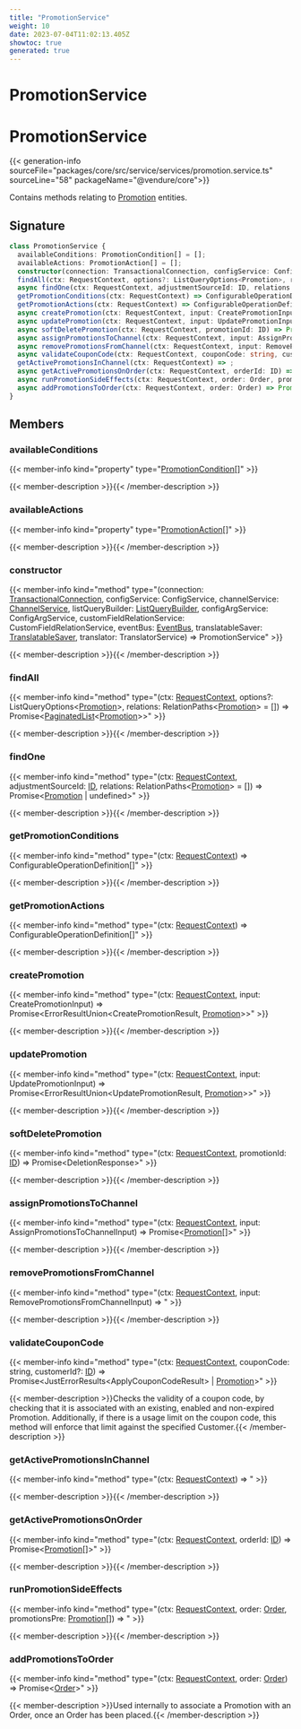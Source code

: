 ```yaml
---
title: "PromotionService"
weight: 10
date: 2023-07-04T11:02:13.405Z
showtoc: true
generated: true
---
```

<!-- This file was generated from the Vendure source. Do not modify. Instead, re-run the "docs:build" script -->

# PromotionService
<div class="symbol">


# PromotionService

{{< generation-info sourceFile="packages/core/src/service/services/promotion.service.ts" sourceLine="58" packageName="@vendure/core">}}

Contains methods relating to <a href='/typescript-api/entities/promotion#promotion'>Promotion</a> entities.

## Signature

```TypeScript
class PromotionService {
  availableConditions: PromotionCondition[] = [];
  availableActions: PromotionAction[] = [];
  constructor(connection: TransactionalConnection, configService: ConfigService, channelService: ChannelService, listQueryBuilder: ListQueryBuilder, configArgService: ConfigArgService, customFieldRelationService: CustomFieldRelationService, eventBus: EventBus, translatableSaver: TranslatableSaver, translator: TranslatorService)
  findAll(ctx: RequestContext, options?: ListQueryOptions<Promotion>, relations: RelationPaths<Promotion> = []) => Promise<PaginatedList<Promotion>>;
  async findOne(ctx: RequestContext, adjustmentSourceId: ID, relations: RelationPaths<Promotion> = []) => Promise<Promotion | undefined>;
  getPromotionConditions(ctx: RequestContext) => ConfigurableOperationDefinition[];
  getPromotionActions(ctx: RequestContext) => ConfigurableOperationDefinition[];
  async createPromotion(ctx: RequestContext, input: CreatePromotionInput) => Promise<ErrorResultUnion<CreatePromotionResult, Promotion>>;
  async updatePromotion(ctx: RequestContext, input: UpdatePromotionInput) => Promise<ErrorResultUnion<UpdatePromotionResult, Promotion>>;
  async softDeletePromotion(ctx: RequestContext, promotionId: ID) => Promise<DeletionResponse>;
  async assignPromotionsToChannel(ctx: RequestContext, input: AssignPromotionsToChannelInput) => Promise<Promotion[]>;
  async removePromotionsFromChannel(ctx: RequestContext, input: RemovePromotionsFromChannelInput) => ;
  async validateCouponCode(ctx: RequestContext, couponCode: string, customerId?: ID) => Promise<JustErrorResults<ApplyCouponCodeResult> | Promotion>;
  getActivePromotionsInChannel(ctx: RequestContext) => ;
  async getActivePromotionsOnOrder(ctx: RequestContext, orderId: ID) => Promise<Promotion[]>;
  async runPromotionSideEffects(ctx: RequestContext, order: Order, promotionsPre: Promotion[]) => ;
  async addPromotionsToOrder(ctx: RequestContext, order: Order) => Promise<Order>;
}
```
## Members

### availableConditions

{{< member-info kind="property" type="<a href='/typescript-api/promotions/promotion-condition#promotioncondition'>PromotionCondition</a>[]"  >}}

{{< member-description >}}{{< /member-description >}}

### availableActions

{{< member-info kind="property" type="<a href='/typescript-api/promotions/promotion-action#promotionaction'>PromotionAction</a>[]"  >}}

{{< member-description >}}{{< /member-description >}}

### constructor

{{< member-info kind="method" type="(connection: <a href='/typescript-api/data-access/transactional-connection#transactionalconnection'>TransactionalConnection</a>, configService: ConfigService, channelService: <a href='/typescript-api/services/channel-service#channelservice'>ChannelService</a>, listQueryBuilder: <a href='/typescript-api/data-access/list-query-builder#listquerybuilder'>ListQueryBuilder</a>, configArgService: ConfigArgService, customFieldRelationService: CustomFieldRelationService, eventBus: <a href='/typescript-api/events/event-bus#eventbus'>EventBus</a>, translatableSaver: <a href='/typescript-api/service-helpers/translatable-saver#translatablesaver'>TranslatableSaver</a>, translator: TranslatorService) => PromotionService"  >}}

{{< member-description >}}{{< /member-description >}}

### findAll

{{< member-info kind="method" type="(ctx: <a href='/typescript-api/request/request-context#requestcontext'>RequestContext</a>, options?: ListQueryOptions&#60;<a href='/typescript-api/entities/promotion#promotion'>Promotion</a>&#62;, relations: RelationPaths&#60;<a href='/typescript-api/entities/promotion#promotion'>Promotion</a>&#62; = []) => Promise&#60;<a href='/typescript-api/common/paginated-list#paginatedlist'>PaginatedList</a>&#60;<a href='/typescript-api/entities/promotion#promotion'>Promotion</a>&#62;&#62;"  >}}

{{< member-description >}}{{< /member-description >}}

### findOne

{{< member-info kind="method" type="(ctx: <a href='/typescript-api/request/request-context#requestcontext'>RequestContext</a>, adjustmentSourceId: <a href='/typescript-api/common/id#id'>ID</a>, relations: RelationPaths&#60;<a href='/typescript-api/entities/promotion#promotion'>Promotion</a>&#62; = []) => Promise&#60;<a href='/typescript-api/entities/promotion#promotion'>Promotion</a> | undefined&#62;"  >}}

{{< member-description >}}{{< /member-description >}}

### getPromotionConditions

{{< member-info kind="method" type="(ctx: <a href='/typescript-api/request/request-context#requestcontext'>RequestContext</a>) => ConfigurableOperationDefinition[]"  >}}

{{< member-description >}}{{< /member-description >}}

### getPromotionActions

{{< member-info kind="method" type="(ctx: <a href='/typescript-api/request/request-context#requestcontext'>RequestContext</a>) => ConfigurableOperationDefinition[]"  >}}

{{< member-description >}}{{< /member-description >}}

### createPromotion

{{< member-info kind="method" type="(ctx: <a href='/typescript-api/request/request-context#requestcontext'>RequestContext</a>, input: CreatePromotionInput) => Promise&#60;ErrorResultUnion&#60;CreatePromotionResult, <a href='/typescript-api/entities/promotion#promotion'>Promotion</a>&#62;&#62;"  >}}

{{< member-description >}}{{< /member-description >}}

### updatePromotion

{{< member-info kind="method" type="(ctx: <a href='/typescript-api/request/request-context#requestcontext'>RequestContext</a>, input: UpdatePromotionInput) => Promise&#60;ErrorResultUnion&#60;UpdatePromotionResult, <a href='/typescript-api/entities/promotion#promotion'>Promotion</a>&#62;&#62;"  >}}

{{< member-description >}}{{< /member-description >}}

### softDeletePromotion

{{< member-info kind="method" type="(ctx: <a href='/typescript-api/request/request-context#requestcontext'>RequestContext</a>, promotionId: <a href='/typescript-api/common/id#id'>ID</a>) => Promise&#60;DeletionResponse&#62;"  >}}

{{< member-description >}}{{< /member-description >}}

### assignPromotionsToChannel

{{< member-info kind="method" type="(ctx: <a href='/typescript-api/request/request-context#requestcontext'>RequestContext</a>, input: AssignPromotionsToChannelInput) => Promise&#60;<a href='/typescript-api/entities/promotion#promotion'>Promotion</a>[]&#62;"  >}}

{{< member-description >}}{{< /member-description >}}

### removePromotionsFromChannel

{{< member-info kind="method" type="(ctx: <a href='/typescript-api/request/request-context#requestcontext'>RequestContext</a>, input: RemovePromotionsFromChannelInput) => "  >}}

{{< member-description >}}{{< /member-description >}}

### validateCouponCode

{{< member-info kind="method" type="(ctx: <a href='/typescript-api/request/request-context#requestcontext'>RequestContext</a>, couponCode: string, customerId?: <a href='/typescript-api/common/id#id'>ID</a>) => Promise&#60;JustErrorResults&#60;ApplyCouponCodeResult&#62; | <a href='/typescript-api/entities/promotion#promotion'>Promotion</a>&#62;"  >}}

{{< member-description >}}Checks the validity of a coupon code, by checking that it is associated with an existing,
enabled and non-expired Promotion. Additionally, if there is a usage limit on the coupon code,
this method will enforce that limit against the specified Customer.{{< /member-description >}}

### getActivePromotionsInChannel

{{< member-info kind="method" type="(ctx: <a href='/typescript-api/request/request-context#requestcontext'>RequestContext</a>) => "  >}}

{{< member-description >}}{{< /member-description >}}

### getActivePromotionsOnOrder

{{< member-info kind="method" type="(ctx: <a href='/typescript-api/request/request-context#requestcontext'>RequestContext</a>, orderId: <a href='/typescript-api/common/id#id'>ID</a>) => Promise&#60;<a href='/typescript-api/entities/promotion#promotion'>Promotion</a>[]&#62;"  >}}

{{< member-description >}}{{< /member-description >}}

### runPromotionSideEffects

{{< member-info kind="method" type="(ctx: <a href='/typescript-api/request/request-context#requestcontext'>RequestContext</a>, order: <a href='/typescript-api/entities/order#order'>Order</a>, promotionsPre: <a href='/typescript-api/entities/promotion#promotion'>Promotion</a>[]) => "  >}}

{{< member-description >}}{{< /member-description >}}

### addPromotionsToOrder

{{< member-info kind="method" type="(ctx: <a href='/typescript-api/request/request-context#requestcontext'>RequestContext</a>, order: <a href='/typescript-api/entities/order#order'>Order</a>) => Promise&#60;<a href='/typescript-api/entities/order#order'>Order</a>&#62;"  >}}

{{< member-description >}}Used internally to associate a Promotion with an Order, once an Order has been placed.{{< /member-description >}}


</div>
